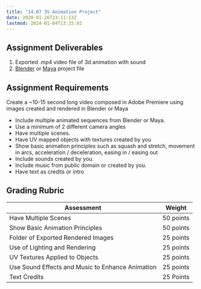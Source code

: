 ```yaml
---
title: "14.07 3S Animation Project"
date: 2020-01-26T23:11:13Z
lastmod: 2024-01-04T13:15:02
---
```


## Assignment Deliverables

1. Exported .mp4 video file of 3d animation with sound
2. [Blender](../../../../3d-modeling/blender/blender.md) or [Maya](../../../../3d-modeling/maya/maya.md) project file

## Assignment Requirements

Create a ~10-15 second long video composed in Adobe Premiere using images created and rendered in Blender or Maya

- Include multiple animated sequences from Blender or Maya.
- Use a minimum of 2 different camera angles
- Have multiple scenes.
- Have UV mapped objects with textures created by you
- Show basic animation principles such as squash and stretch, movement in arcs, acceleration / deceleration, easing in / easing out
- Include sounds created by you.
- Include music from public domain or created by you.
- Have text as credits or intro

## Grading Rubric

| Assessment                                       | Weight    |
| ------------------------------------------------ | --------- |
| Have Multiple Scenes                             | 50 points |
| Show Basic Animation Principles                  | 50 points |
| Folder of Exported Rendered Images               | 25 points |
| Use of Lighting and Rendering                    | 25 points |
| UV Textures Applied to Objects                   | 25 points |
| Use Sound Effects and Music to Enhance Animation | 25 points |
| Text Credits                                     | 25 Points |
